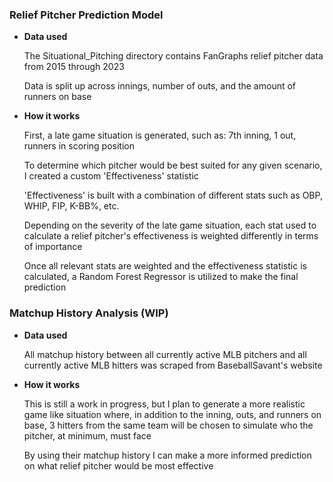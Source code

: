 ### Relief Pitcher Prediction Model 

* **Data used**

	The Situational_Pitching directory contains FanGraphs relief pitcher data from 2015 through 2023

 	Data is split up across innings, number of outs, and the amount of runners on base

* **How it works**

  	First, a late game situation is generated, such as: 7th inning, 1 out, runners in scoring position

  	To determine which pitcher would be best suited for any given scenario, I created a custom 'Effectiveness' statistic

   	'Effectiveness' is built with a combination of different stats such as OBP, WHIP, FIP, K-BB%, etc.

   	Depending on the severity of the late game situation, each stat used to calculate a relief pitcher's effectiveness is weighted differently in terms of importance

   	Once all relevant stats are weighted and the effectiveness statistic is calculated, a Random Forest Regressor is utilized to make the final prediction


### Matchup History Analysis (WIP)

* **Data used**

   	All matchup history between all currently active MLB pitchers and all currently active MLB hitters was scraped from BaseballSavant's website

* **How it works**

   	This is still a work in progress, but I plan to generate a more realistic game like situation where, in addition to the inning, outs, and runners on base, 3 hitters from the same team will be chosen to simulate who the pitcher, at minimum, must face
  
   	By using their matchup history I can make a more informed prediction on what relief pitcher would be most effective
  
	
